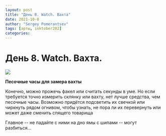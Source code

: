 ```yaml
---
layout: post
title: "День 8. Watch. Вахта"
date: 2021-10-8
author: "Sergey Pomerantsev"
tags: [арты, inktober202]
categories:
---
```


# День 8. Watch. Вахта.

![](/images/_inktober21-8.jpg)

**Песочные часы для замера вахты**

Конечно, можно прожечь факел или считать секунды в уме. Но если требуется точно измерить склянку или вахту, нет лучше средства, чем песочные часы. Возможно придётся подсветить их свечкой или чиркнуть рядом огнивом, чтобы узнать, не пора ли их перевернуть или может даже сменить спящего товарища

Главное -- не падайте с ними на дно ямы с шипами -- могут разбиться...
